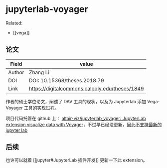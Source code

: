 jupyterlab-voyager
===

Related:

- [[vega]]

## 论文

| Field  | value                                          |
| ------ | ---------------------------------------------- |
| Author | Zhang Li                                       |
| DOI    | DOI: 10.15368/theses.2018.79                   |
| Link   | https://digitalcommons.calpoly.edu/theses/1849 |

作者的硕士学位论文，阐述了 DAV 工具的现状，以及为 Jupyterlab 添加 Vega-Voyager 工具的实现过程。

项目代码托管在 github 上： [altair-viz/jupyterlab_voyager: JupyterLab extension visualize data with Voyager](https://github.com/altair-viz/jupyterlab_voyager)，不过早已经没更新，因此[不支持最新的 jupyter lab](https://github.com/altair-viz/jupyterlab_voyager/issues/82)


## 后续

也许可以就着 [[jupyter#JupyterLab 插件开发]] 更新一下此 extension。